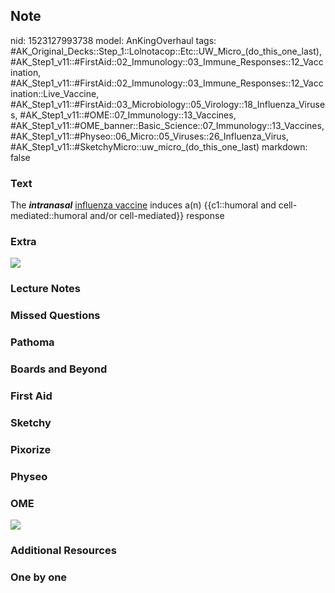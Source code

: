 ## Note
nid: 1523127993738
model: AnKingOverhaul
tags: #AK_Original_Decks::Step_1::Lolnotacop::Etc::UW_Micro_(do_this_one_last), #AK_Step1_v11::#FirstAid::02_Immunology::03_Immune_Responses::12_Vaccination, #AK_Step1_v11::#FirstAid::02_Immunology::03_Immune_Responses::12_Vaccination::Live_Vaccine, #AK_Step1_v11::#FirstAid::03_Microbiology::05_Virology::18_Influenza_Viruses, #AK_Step1_v11::#OME::07_Immunology::13_Vaccines, #AK_Step1_v11::#OME_banner::Basic_Science::07_Immunology::13_Vaccines, #AK_Step1_v11::#Physeo::06_Micro::05_Viruses::26_Influenza_Virus, #AK_Step1_v11::#SketchyMicro::uw_micro_(do_this_one_last)
markdown: false

### Text
The <i><b>intranasal</b></i> <u>influenza vaccine</u> induces a(n)
{{c1::humoral and cell-mediated::humoral and/or cell-mediated}}
response

### Extra
<img src="paste-39247411151322.jpg">

### Lecture Notes


### Missed Questions


### Pathoma


### Boards and Beyond


### First Aid


### Sketchy


### Pixorize


### Physeo


### OME
<div class="ome-widget">
  <a href=
  "https://onlinemeded.org/spa/immunology/vaccines/acquire?ref=anki">
  <img src="_OME_AnkiFlashcards_Lesson_1.png"></a>
</div>

### Additional Resources


### One by one

